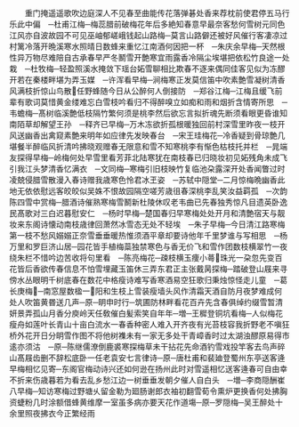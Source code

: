 <!-- { "loadSidebar": true } -->
　　重门掩遥遥歌吹边庭深人不见春至曲能传花落弹碁处香来荐枕前使君停五马行乐此中偏　─杜甫江梅─梅蕊腊前破梅花年后多絶知春意早最奈客愁何雪树元同色江风亦自波故园不可见巫岫郁嵯峨钱起山路梅─莫言山路僻还被好风催行客凄凉过村篱冷落开晩溪寒水照晴日数蜂来重忆江南酒何因把一杯　─朱庆余早梅─天然根性异万物尽难陪自古承春早严冬鬭雪开艶寒宜雨露香冷隔尘埃堪把依松竹良途一处栽　─杜牧梅─轻盈照溪水掩敛下瑶台妬雪聊相比欺春不逐来偶同佳客见似为冻醪开若在秦楼畔堪为弄玉媒　─许浑看早梅─涧梅寒正发莫信笛中吹素艶雪凝树清香风满枝折惊山鸟散任野蜂随今日从公醉何人倒接防　─郑谷江梅─江梅且缓飞前辈有歌词莫惜黄金缕难忘白雪枝吟看归不得醉嗅立如痴和雨和烟折含情寄所思　─韦蟾梅─髙树临溪艶低枝隔竹繁何须是桃李然后欲忘言拟折魂先断须看眼更昏谁知南陌草却解望王孙　─释齐已早梅─万木冻欲折孤根暖独回前村深雪里昨夜一枝开风送幽香出禽窥素艶来明年如应律先发映春台　─宋王珪梅花─冷香疑到骨琼艶几堪餐半醉临风折清吟拂晓观赠春无限意和雪不知寒桃李有惭色枯枝托并栏　─晁端友探得早梅─岭梅何处早雪里看芳菲北陆寒犹在南枝春已归晓妆初见妬残角未成飞引我江头梦清香忆满衣　─文同梅─寒梅引旧枝映竹复临池朶露深开处香闻瞥过时凌兢侵腊雪散漫入春诗赠我歳寒色怜君冰玊姿　─苏轼中隠堂─二月惊梅晩幽香此地无依依慰远客皎皎似吴姝不恨故园隔空嗟芳歳徂春深桃李乱笑汝益羁孤　─次韵陈四雪中赏梅─腊酒诗催熟寒梅雪鬭新杜陵休叹老韦曲已先春独秀惊凡目遗英卧逸民髙歌对三白迟暮慰安仁　─杨时早梅─楚国春归早寒梅处处开月和清艶宿天与靓妆来东阁诗懐动南枝歳律回萧然冰雪态无处不轻埃　─朱子早梅─今日清江路寒梅第一枝不愁风嫋嫋正奈雪垂垂暖热惟须酒平章却要诗他年千里梦谁与写相思　─杨万里和罗巨济山居─园花皆手植梅蘂独禁寒色与香无价飞和雪作团数枝横翠竹一夜绕朱栏不惜吟边苦收将句里看　─陈亮梅花─疎枝横玉痩小蕚珠光一朶忽先变百花皆后香欲传春信息不怕雪埋藏玉笛休三弄东君正主张戴昺探梅─踏破登山屐来寻傍水丛眼明千树底春在数花中格瘦诗难写香寒酒易空狂歌归秉烛惊怪走儿童　─葛长庚梅─南窓屋数楹一阳和生枝上雪装瘦墙头风作清霜天酒自防月夜梦难成何处人吹笛黄昬送几声─原─眀申时行─筑圃防林畔看花百卉先含春俱绰约缀雪暂清妍景弄孤山月香分庾岭天任敎催白髪索笑自年年─増─王穉登铜坑看梅─人似梅花瘦舟如莲叶长青山十亩白流水一春香种密人难入开齐夜有光苔枝容我折野老不嗔狂　桥外花开日分眀雪作图不将他树襍未有一家无多处干青嶂香时过太湖浊醪原易得市逺亦须沽　─原─陈继儒潦倒鹿裘寒探梅草未干拈花先命酒钓雪戏投竿客去鸟声碎山髙屐齿删不辞松底卧一任老袁安七言律诗─原─唐杜甫和裴廸登蜀州东亭送客逄早梅相忆见寄─东阁官梅动诗兴还如何逊在扬州此时对雪遥相忆送客逄春可自由幸不折来伤歳暮若为看去乱乡愁江边一树垂垂发朝夕催人自白头　─増─李商隠酬崔八早梅─知访寒梅过野塘乆留金勒为廻肠谢郎衣袖初翻雪荀令熏炉更换香何处拂胸资蜨粉几时涂额借蜂黄维摩一室虽多病亦要天花作道塲─原─罗隠梅─吴王醉处十余里照夜拂衣今正繁经雨
